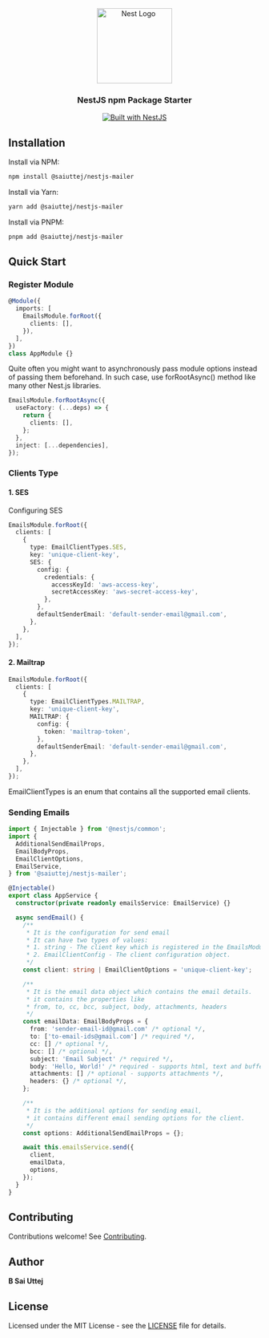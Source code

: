 <div align="center" style="margin-top: 1rem">
  <a href="http://nestjs.com/" target="_blank">
    <img src="https://nestjs.com/img/logo_text.svg" width="150" alt="Nest Logo" />
  </a>
</div>

<h3 align="center">NestJS npm Package Starter</h3>

<div align="center">
  <a href="https://nestjs.com" target="_blank">
    <img src="https://img.shields.io/badge/built%20with-NestJs-red.svg" alt="Built with NestJS">
  </a>
</div>

## Installation

Install via NPM:

```bash
npm install @saiuttej/nestjs-mailer
```

Install via Yarn:

```bash
yarn add @saiuttej/nestjs-mailer
```

Install via PNPM:

```bash
pnpm add @saiuttej/nestjs-mailer
```

## Quick Start

### Register Module

```ts
@Module({
  imports: [
    EmailsModule.forRoot({
      clients: [],
    }),
  ],
})
class AppModule {}
```

Quite often you might want to asynchronously pass module options instead of passing them beforehand. In such case, use forRootAsync() method like many other Nest.js libraries.

```ts
EmailsModule.forRootAsync({
  useFactory: (...deps) => {
    return {
      clients: [],
    };
  },
  inject: [...dependencies],
});
```

### Clients Type

#### 1. SES

Configuring SES

```ts
EmailsModule.forRoot({
  clients: [
    {
      type: EmailClientTypes.SES,
      key: 'unique-client-key',
      SES: {
        config: {
          credentials: {
            accessKeyId: 'aws-access-key',
            secretAccessKey: 'aws-secret-access-key',
          },
        },
        defaultSenderEmail: 'default-sender-email@gmail.com',
      },
    },
  ],
});
```

#### 2. Mailtrap

```ts
EmailsModule.forRoot({
  clients: [
    {
      type: EmailClientTypes.MAILTRAP,
      key: 'unique-client-key',
      MAILTRAP: {
        config: {
          token: 'mailtrap-token',
        },
        defaultSenderEmail: 'default-sender-email@gmail.com',
      },
    },
  ],
});
```

EmailClientTypes is an enum that contains all the supported email clients.

### Sending Emails

```ts
import { Injectable } from '@nestjs/common';
import {
  AdditionalSendEmailProps,
  EmailBodyProps,
  EmailClientOptions,
  EmailService,
} from '@saiuttej/nestjs-mailer';

@Injectable()
export class AppService {
  constructor(private readonly emailsService: EmailService) {}

  async sendEmail() {
    /**
     * It is the configuration for send email
     * It can have two types of values:
     * 1. string - The client key which is registered in the EmailsModule.
     * 2. EmailClientConfig - The client configuration object.
     */
    const client: string | EmailClientOptions = 'unique-client-key';

    /**
     * It is the email data object which contains the email details.
     * it contains the properties like
     * from, to, cc, bcc, subject, body, attachments, headers
     */
    const emailData: EmailBodyProps = {
      from: 'sender-email-id@gmail.com' /* optional */,
      to: ['to-email-ids@gmail.com'] /* required */,
      cc: [] /* optional */,
      bcc: [] /* optional */,
      subject: 'Email Subject' /* required */,
      body: 'Hello, World!' /* required - supports html, text and buffer */,
      attachments: [] /* optional - supports attachments */,
      headers: {} /* optional */,
    };

    /**
     * It is the additional options for sending email,
     * it contains different email sending options for the client.
     */
    const options: AdditionalSendEmailProps = {};

    await this.emailsService.send({
      client,
      emailData,
      options,
    });
  }
}
```

## Contributing

Contributions welcome! See [Contributing](https://github.com/saiuttej-b/nestjs-mailer/blob/main/CONTRIBUTING.md).

## Author

**B Sai Uttej**

## License

Licensed under the MIT License - see the [LICENSE](LICENSE) file for details.
